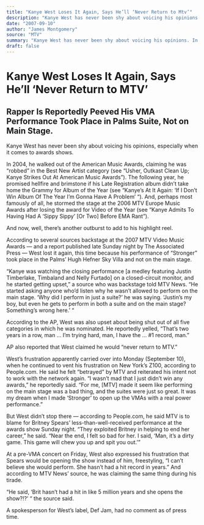 ```yaml
---
title: "Kanye West Loses It Again, Says He’ll ‘Never Return to Mtv’"
description: "Kanye West has never been shy about voicing his opinions. In 2004, he walked out of the American Music Awards, claiming he was “robbed” in the Best New Artist category. The following year, he promised..."
date: "2007-09-10"
author: "James Montgomery"
source: "MTV"
summary: "Kanye West has never been shy about voicing his opinions. In 2004, he walked out of the American Music Awards, claiming he was “robbed” in the Best New Artist category. The following year, he promised hellfire and brimstone if his Late Registration album didn’t take home the Grammy for Album of the Year (see “Kanye’s At It Again: ‘If I Don’t Win Album Of The Year I’m Gonna Have A Problem’)"
draft: false
---
```


# Kanye West Loses It Again, Says He’ll ‘Never Return to MTV’

## Rapper Is Reportedly Peeved His VMA Performance Took Place in Palms Suite, Not on Main Stage.

Kanye West has never been shy about voicing his opinions, especially when it comes to awards shows.

In 2004, he walked out of the American Music Awards, claiming he was “robbed” in the Best New Artist category (see “Usher, Outkast Clean Up; Kanye Strikes Out At American Music Awards”). The following year, he promised hellfire and brimstone if his Late Registration album didn’t take home the Grammy for Album of the Year (see “Kanye’s At It Again: ‘If I Don’t Win Album Of The Year I’m Gonna Have A Problem’ “). And, perhaps most famously of all, he stormed the stage at the 2006 MTV Europe Music Awards after losing the award for Video of the Year (see “Kanye Admits To Having Had A ‘Sippy Sippy’ [Or Two] Before EMA Rant”).

And now, well, there’s another outburst to add to his highlight reel.

According to several sources backstage at the 2007 MTV Video Music Awards — and a report published late Sunday night by The Associated Press — West lost it again, this time because his performance of “Stronger” took place in the Palms’ Hugh Hefner Sky Villa and not on the main stage.

“Kanye was watching the closing performance [a medley featuring Justin Timberlake, Timbaland and Nelly Furtado] on a closed-circuit monitor, and he started getting upset,” a source who was backstage told MTV News. “He started asking anyone who’d listen why he wasn’t allowed to perform on the main stage. ‘Why did I perform in just a suite?’ he was saying. ‘Justin’s my boy, but even he gets to perform in both a suite and on the main stage? Something’s wrong here.’ “

According to the AP, West was also upset about being shut out of all five categories in which he was nominated. He reportedly yelled, “That’s two years in a row, man ... I’m trying hard, man, I have the ... #1 record, man.”

AP also reported that West claimed he would “never return to MTV.”

West’s frustration apparently carried over into Monday (September 10), when he continued to vent his frustration on New York’s Z100, according to People.com. He said he felt “betrayed” by MTV and reiterated his intent not to work with the network again. “I wasn’t mad that I just didn’t win any awards,” he reportedly said. “For me, [MTV] made it seem like performing on the main stage was a bad thing, and the suites were just so great. It was my dream when I made ‘Stronger’ to open up the VMAs with a real power performance.”

But West didn’t stop there — according to People.com, he said MTV is to blame for Britney Spears’ less-than-well-received performance at the awards show Sunday night. “They exploited Britney in helping to end her career,” he said. “Near the end, I felt so bad for her. I said, ‘Man, it’s a dirty game. This game will chew you up and spit you out.’”

At a pre-VMA concert on Friday, West also expressed his frustration that Spears would be opening the show instead of him, freestyling, “I can’t believe she would perform. She hasn’t had a hit record in years.” And according to MTV News’ source, he was claiming the same thing during his tirade.

“He said, ‘Brit hasn’t had a hit in like 5 million years and she opens the show?!?’ “ the source said.

A spokesperson for West’s label, Def Jam, had no comment as of press time.
